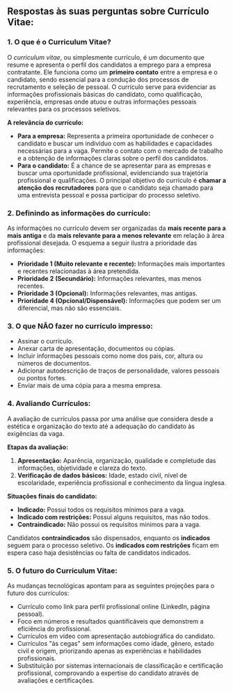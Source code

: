 ## Respostas às suas perguntas sobre Currículo Vitae:

### 1. O que é o Curriculum Vitae?

O _curriculum vitae_, ou simplesmente currículo, é um documento que resume e apresenta o perfil dos candidatos a emprego para a empresa contratante. Ele funciona como um **primeiro contato** entre a empresa e o candidato, sendo essencial para a condução dos processos de recrutamento e seleção de pessoal. O currículo serve para evidenciar as informações profissionais básicas do candidato, como qualificação, experiência, empresas onde atuou e outras informações pessoais relevantes para os processos seletivos.

**A relevância do currículo:**
- **Para a empresa:** Representa a primeira oportunidade de conhecer o candidato e buscar um indivíduo com as habilidades e capacidades necessárias para a vaga. Permite o contato com o mercado de trabalho e a obtenção de informações claras sobre o perfil dos candidatos.
- **Para o candidato:** É a chance de se apresentar para as empresas e buscar uma oportunidade profissional, evidenciando sua trajetória profissional e qualificações. O principal objetivo do currículo é **chamar a atenção dos recrutadores** para que o candidato seja chamado para uma entrevista pessoal e possa participar do processo seletivo.

### 2. Definindo as informações do currículo:

As informações no currículo devem ser organizadas da **mais recente para a mais antiga** e da **mais relevante para a menos relevante** em relação à área profissional desejada. O esquema a seguir ilustra a prioridade das informações:

- **Prioridade 1 (Muito relevante e recente):** Informações mais importantes e recentes relacionadas à área pretendida.
- **Prioridade 2 (Secundário):** Informações relevantes, mas menos recentes.
- **Prioridade 3 (Opcional):** Informações relevantes, mas antigas.
- **Prioridade 4 (Opcional/Dispensável):** Informações que podem ser um diferencial, mas não são essenciais.

### 3. O que NÃO fazer no currículo impresso:

- Assinar o currículo.
- Anexar carta de apresentação, documentos ou cópias.
- Incluir informações pessoais como nome dos pais, cor, altura ou números de documentos.
- Adicionar autodescrição de traços de personalidade, valores pessoais ou pontos fortes.
- Enviar mais de uma cópia para a mesma empresa.

### 4. Avaliando Currículos:

A avaliação de currículos passa por uma análise que considera desde a estética e organização do texto até a adequação do candidato às exigências da vaga.

**Etapas da avaliação:**
1. **Apresentação:** Aparência, organização, qualidade e completude das informações, objetividade e clareza do texto.
2. **Verificação de dados básicos:** Idade, estado civil, nível de escolaridade, experiência profissional e conhecimento da língua inglesa.

**Situações finais do candidato:**
- **Indicado:** Possui todos os requisitos mínimos para a vaga.
- **Indicado com restrições:** Possui alguns requisitos, mas não todos.
- **Contraindicado:** Não possui os requisitos mínimos para a vaga.

Candidatos **contraindicados** são dispensados, enquanto os **indicados** seguem para o processo seletivo. Os **indicados com restrições** ficam em espera caso haja desistências ou falta de candidatos indicados.

### 5. O futuro do Curriculum Vitae:

As mudanças tecnológicas apontam para as seguintes projeções para o futuro dos currículos:

- Currículo como link para perfil profissional online (LinkedIn, página pessoal).
- Foco em números e resultados quantificáveis que demonstrem a eficiência do profissional.
- Currículos em vídeo com apresentação autobiográfica do candidato.
- Currículos "às cegas" sem informações como idade, gênero, estado civil e origem, priorizando apenas as experiências e habilidades profissionais.
- Substituição por sistemas internacionais de classificação e certificação profissional, comprovando a expertise do candidato através de avaliações e certificações.